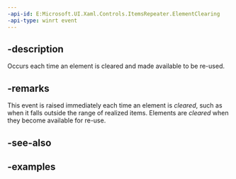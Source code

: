 ```yaml
---
-api-id: E:Microsoft.UI.Xaml.Controls.ItemsRepeater.ElementClearing
-api-type: winrt event
---
```


## -description

Occurs each time an element is cleared and made available to be re-used.

## -remarks

This event is raised immediately each time an element is _cleared_, such as  when it falls outside the range of realized items. Elements are _cleared_ when they become available for re-use.

## -see-also

## -examples

